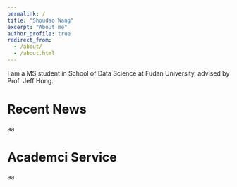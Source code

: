 ```yaml
---
permalink: /
title: "Shoudao Wang"
excerpt: "About me"
author_profile: true
redirect_from: 
  - /about/
  - /about.html
---
```

I am a MS student in School of Data Science at Fudan University, advised by Prof. Jeff Hong.


Recent News
======
aa


Academci Service
======
aa

